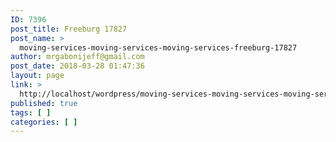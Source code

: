 ```yaml
---
ID: 7396
post_title: Freeburg 17827
post_name: >
  moving-services-moving-services-moving-services-freeburg-17827
author: mrgabonijeff@gmail.com
post_date: 2018-03-28 01:47:36
layout: page
link: >
  http://localhost/wordpress/moving-services-moving-services-moving-services-freeburg-17827/
published: true
tags: [ ]
categories: [ ]
---
```

